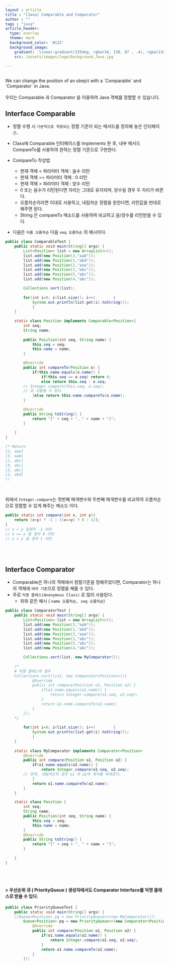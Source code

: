 ```yaml
---
layout : article
title : "[Java] Comparable and Comparator"
author : ""
tags : "java"
article_header:
  type: overlay
  theme: dark
  background_color: '#123'
  background_image:
    gradient: 'linear-gradient(135deg, rgba(34, 139, 87 , .4), rgba(139, 34, 139, .4))'
    src: /assets/images/logo/background_Java.jpg

---
```

<br/>
We can change the position of an obejct with a `Comparable` and `Comparator`   in Java.
<br/>
<br/>
우리는 Comparable 과 Comparator 을 이용하여 Java 객체를 정렬할 수 있습니다.

## Interface Comparable

- 정렬 수행 시 `기본적으로 적용되는` 정렬 기준이 되는 메서드를 정의해 놓은 인터페이스.
- Class에 Comparable 인터페이스를 Implements 한 후, 내부 메서드 CompareTo를 사용하여 원하는 정렬 기준으로 구현한다.
- CompareTo 작성법
  - 현재 객체 < 파라미터 객체 : 음수 리턴
  - 현재 객체 == 파라미터 객체 : 0 리턴
  - 현재 객체 > 파라미터 객체 : 양수 리턴
  - 0 또는 음수가 리턴된다면 자리는 그대로 유지되며, 양수일 경우 두 자리가 바뀐다.
  - 오름차순이라면 이대로 사용하고, 내림차순 정렬을 원한다면, 리턴값을 반대로 해주면 된다.
  - String 은 compareTo 메소드를 사용하여 비교하고 음/양수를 리턴받을 수 있다.

- 다음은 `이름 오름차순` 다음  `seq 오름차순` 의 예시이다.

```java
public class ComparableTest {
	public static void main(String[] args) {
		List<Position> list = new ArrayList<>();
		list.add(new Position(3,"aab"));
		list.add(new Position(1,"abd"));
		list.add(new Position(2,"aaa"));
		list.add(new Position(1,"abc"));
		list.add(new Position(5,"abc"));
		list.add(new Position(4,"abc"));

		Collections.sort(list);
		
		for(int i=0; i<list.size(); i++)		{
			System.out.println(list.get(i).toString());
			}
	}
	
	static class Position implements Comparable<Position>{
		int seq;
		String name;
		
		public Position(int seq, String name) {
			this.seq = seq;
			this.name = name;
		}

		@Override
		public int compareTo(Position o) {
			if(this.name.equals(o.name)) {
				if(this.seq == o.seq) return 0;
				else return this.seq - o.seq;
        // Integer.compare(this.seq, o.seq);
        // 로 사용할 수 있다.
			}else return this.name.compareTo(o.name);
		}

		@Override
		public String toString() {
			return "[" + seq + ", " + name + "]";
		}
		
	}
}

/* Return
[2, aaa]
[3, aab]
[1, abc]
[4, abc]
[5, abc]
[1, abd]
*/
```

<br>

위에서 `Integer.compare`는 첫번째 매개변수와 두번째 매개변수를 비교하여 오름차순으로 정렬할 수 있게 해주는 메소드 이다.

```java
public static int compare(int x, int y){
	return (x<y) ? -1 : ((x==y) ? 0 : 1));
}
// x < y 일경우 -1 리턴
// x == y 일 경우 0 리턴
// x > y 일 경우 1 리턴
```

<br>

<br>

## Interface Comparator

- Comparable은 하나의 객체에서 정렬기준을 정해주었다면, Comparator는 하나의 객체에 `여러 기준`으로 정렬을 해줄 수 있다.
- 주로 `익명 클래스(Anonymous Class)` 로 많이 사용된다.
  - 위와 같은 예시 ( `name 오름차순, seq 오름차순`)

```java
public class ComparatorTest {
	public static void main(String[] args) {
		List<Position> list = new ArrayList<>();
		list.add(new Position(3,"aab"));
		list.add(new Position(1,"abd"));
		list.add(new Position(2,"aaa"));
		list.add(new Position(1,"abc"));
		list.add(new Position(5,"abc"));
		list.add(new Position(4,"abc"));

		Collections.sort(list, new MyComparator());
		
    /*
    # 익명 클래스의 경우
    Collections.sort(list, new Comparator<Position>(){
			@Override
			public int compare(Position o1, Position o2) {
				if(o1.name.equals(o2.name)) {
					return Integer.compare(o1.seq, o2.seq);
				}
				return o1.name.compareTo(o2.name);
			}
		});
    */
    
		for(int i=0; i<list.size(); i++)		{
			System.out.println(list.get(i).toString());
			}
	}
	
	static class MyComparator implements Comparator<Position>
		@Override
		public int compare(Position o1, Position o2) {
			if(o1.name.equals(o2.name)) {
				return Integer.compare(o1.seq, o2.seq);
        // 만약, 내림차순의 경우 o1 와 o2의 위치를 바꿔준다.
			}
			return o1.name.compareTo(o2.name);
		}
	}

	static class Position {
		int seq;
		String name;
		public Position(int seq, String name) {
			this.seq = seq;
			this.name = name;
		}
		@Override
		public String toString() {
			return "[" + seq + ", " + name + "]";
		}
		
	}
}
```

<br>

<br>

#### > 우선순위 큐 ( PriorityQueue ) 생성자에서도 Comparator Interface를 익명 클래스로 받을 수 있다.

```java
public class PriorityQueueTest {
	public static void main(String[] args) {
	//Queue<Position> pq = new PriorityQueue<>(new MyComparator());
		Queue<Position> pq = new PriorityQueue<>(new Comparator<Position>() {
			@Override
			public int compare(Position o1, Position o2) {
				if(o1.name.equals(o2.name)) {
					return Integer.compare(o1.seq, o2.seq);
				}
				return o1.name.compareTo(o2.name);
			}
		});
```

<br>

<br>

<br>



